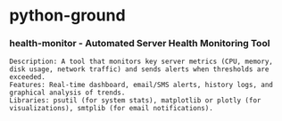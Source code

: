 # python-ground

### health-monitor - Automated Server Health Monitoring Tool

    Description: A tool that monitors key server metrics (CPU, memory, disk usage, network traffic) and sends alerts when thresholds are exceeded.
    Features: Real-time dashboard, email/SMS alerts, history logs, and graphical analysis of trends.
    Libraries: psutil (for system stats), matplotlib or plotly (for visualizations), smtplib (for email notifications).
